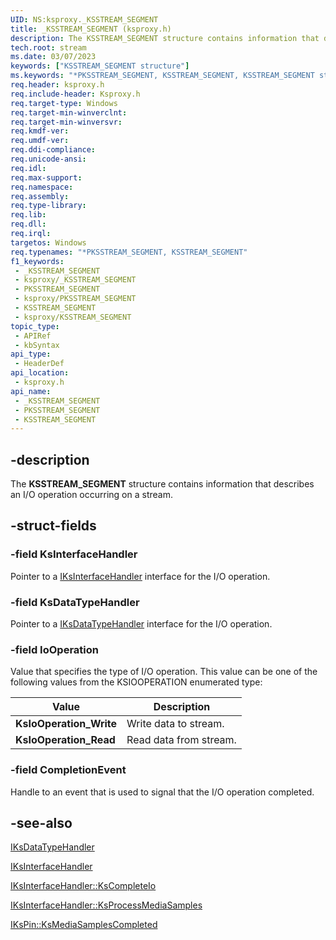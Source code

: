 ```yaml
---
UID: NS:ksproxy._KSSTREAM_SEGMENT
title: _KSSTREAM_SEGMENT (ksproxy.h)
description: The KSSTREAM_SEGMENT structure contains information that describes an I/O operation occurring on a stream.
tech.root: stream
ms.date: 03/07/2023
keywords: ["KSSTREAM_SEGMENT structure"]
ms.keywords: "*PKSSTREAM_SEGMENT, KSSTREAM_SEGMENT, KSSTREAM_SEGMENT structure [Streaming Media Devices], PKSSTREAM_SEGMENT, PKSSTREAM_SEGMENT structure pointer [Streaming Media Devices], _KSSTREAM_SEGMENT, ksproxy/KSSTREAM_SEGMENT, ksproxy/PKSSTREAM_SEGMENT, ksproxy_ce88ef52-d88e-4dc8-952d-53dce519518f.xml, stream.ksstream_segment"
req.header: ksproxy.h
req.include-header: Ksproxy.h
req.target-type: Windows
req.target-min-winverclnt: 
req.target-min-winversvr: 
req.kmdf-ver: 
req.umdf-ver: 
req.ddi-compliance: 
req.unicode-ansi: 
req.idl: 
req.max-support: 
req.namespace: 
req.assembly: 
req.type-library: 
req.lib: 
req.dll: 
req.irql: 
targetos: Windows
req.typenames: "*PKSSTREAM_SEGMENT, KSSTREAM_SEGMENT"
f1_keywords:
 - _KSSTREAM_SEGMENT
 - ksproxy/_KSSTREAM_SEGMENT
 - PKSSTREAM_SEGMENT
 - ksproxy/PKSSTREAM_SEGMENT
 - KSSTREAM_SEGMENT
 - ksproxy/KSSTREAM_SEGMENT
topic_type:
 - APIRef
 - kbSyntax
api_type:
 - HeaderDef
api_location:
 - ksproxy.h
api_name:
 - _KSSTREAM_SEGMENT
 - PKSSTREAM_SEGMENT
 - KSSTREAM_SEGMENT
---
```


## -description

The **KSSTREAM_SEGMENT** structure contains information that describes an I/O operation occurring on a stream.

## -struct-fields

### -field KsInterfaceHandler

Pointer to a [IKsInterfaceHandler](/windows-hardware/drivers/ddi/ksproxy/nn-ksproxy-iksinterfacehandler) interface for the I/O operation.

### -field KsDataTypeHandler

Pointer to a [IKsDataTypeHandler](/windows-hardware/drivers/ddi/ksproxy/nn-ksproxy-iksdatatypehandler) interface for the I/O operation.

### -field IoOperation

Value that specifies the type of I/O operation. This value can be one of the following values from the KSIOOPERATION enumerated type:

| Value | Description |
|---|---|
| **KsIoOperation_Write** | Write data to stream. |
| **KsIoOperation_Read** | Read data from stream. |

### -field CompletionEvent

Handle to an event that is used to signal that the I/O operation completed.

## -see-also

[IKsDataTypeHandler](/windows-hardware/drivers/ddi/ksproxy/nn-ksproxy-iksdatatypehandler)

[IKsInterfaceHandler](/windows-hardware/drivers/ddi/ksproxy/nn-ksproxy-iksinterfacehandler)

[IKsInterfaceHandler::KsCompleteIo](/windows-hardware/drivers/ddi/ksproxy/nf-ksproxy-iksinterfacehandler-kscompleteio)

[IKsInterfaceHandler::KsProcessMediaSamples](/windows-hardware/drivers/ddi/ksproxy/nf-ksproxy-iksinterfacehandler-ksprocessmediasamples)

[IKsPin::KsMediaSamplesCompleted](/windows-hardware/drivers/ddi/ksproxy/nf-ksproxy-ikspin-ksmediasamplescompleted)
